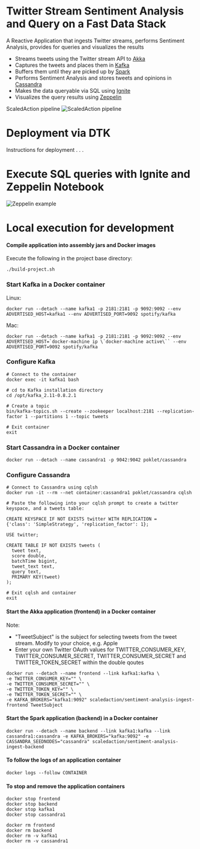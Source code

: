 # Twitter Stream Sentiment Analysis and Query on a Fast Data Stack
A Reactive Application that ingests Twitter streams, performs Sentiment Analysis, provides for queries and visualizes the results

* Streams tweets using the Twitter stream API to [Akka](http://http://akka.io/)
* Captures the tweets and places them in [Kafka](http://kafka.apache.org)
* Buffers them until they are picked up by [Spark](http://spark.apache.org)
* Performs Sentiment Analysis and stores tweets and opinions in [Cassandra](http://cassandra.apache.org)
* Makes the data queryable via SQL using [Ignite](https://ignite.apache.org)
* Visualizes the query results using [Zeppelin](https://zeppelin.incubator.apache.org)


ScaledAction pipeline
![ScaledAction pipeline](https://github.com/scaledaction/sentiment-analysis/blob/images/images/Pipeline1b.png)


# Deployment via DTK
Instructions for deployment . . .

# Execute SQL queries with Ignite and Zeppelin Notebook
![Zeppelin example](https://raw.githubusercontent.com/abajwa-hw/zeppelin-stack/master/screenshots/4.png)

# Local execution for development

#### Compile application into assembly jars and Docker images
Execute the following in the project base directory:
```
./build-project.sh 
```

### Start Kafka in a Docker container

Linux:
```
docker run --detach --name kafka1 -p 2181:2181 -p 9092:9092 --env ADVERTISED_HOST=kafka1 --env ADVERTISED_PORT=9092 spotify/kafka
```

Mac:
```
docker run --detach --name kafka1 -p 2181:2181 -p 9092:9092 --env ADVERTISED_HOST=`docker-machine ip \`docker-machine active\`` --env ADVERTISED_PORT=9092 spotify/kafka
```

### Configure Kafka
```
# Connect to the container
docker exec -it kafka1 bash

# cd to Kafka installation directory
cd /opt/kafka_2.11-0.8.2.1

# Create a topic
bin/kafka-topics.sh --create --zookeeper localhost:2181 --replication-factor 1 --partitions 1 --topic tweets

# Exit container
exit
```

### Start Cassandra in a Docker container

```
docker run --detach --name cassandra1 -p 9042:9042 poklet/cassandra
```

### Configure Cassandra
```
# Connect to Cassandra using cqlsh
docker run -it --rm --net container:cassandra1 poklet/cassandra cqlsh

# Paste the following into your cqlsh prompt to create a twitter keyspace, and a tweets table:

CREATE KEYSPACE IF NOT EXISTS twitter WITH REPLICATION = 
{'class': 'SimpleStrategy', 'replication_factor': 1};

USE twitter;

CREATE TABLE IF NOT EXISTS tweets (
  tweet text, 
  score double, 
  batchTime bigint, 
  tweet_text text, 
  query text, 
  PRIMARY KEY(tweet)
);

# Exit cqlsh and container
exit
```

#### Start the Akka application (frontend) in a Docker container
Note: 
* "TweetSubject" is the subject for selecting tweets from the tweet stream. Modify to your choice, e.g. Apple
* Enter your own Twitter OAuth values for TWITTER_CONSUMER_KEY, TWITTER_CONSUMER_SECRET, TWITTER_CONSUMER_SECRET and TWITTER_TOKEN_SECRET within the double qoutes
```
docker run --detach --name frontend --link kafka1:kafka \
-e TWITTER_CONSUMER_KEY="" \
-e TWITTER_CONSUMER_SECRET="" \
-e TWITTER_TOKEN_KEY="" \
-e TWITTER_TOKEN_SECRET="" \
-e KAFKA_BROKERS="kafka1:9092" scaledaction/sentiment-analysis-ingest-frontend TweetSubject
```

#### Start the Spark application (backend) in a Docker container
```
docker run --detach --name backend --link kafka1:kafka --link cassandra1:cassandra -e KAFKA_BROKERS="kafka:9092" -e CASSANDRA_SEEDNODES="cassandra" scaledaction/sentiment-analysis-ingest-backend
```

#### To follow the logs of an application container
```
docker logs --follow CONTAINER
```

#### To stop and remove the application containers
```
docker stop frontend
docker stop backend
docker stop kafka1
docker stop cassandra1

docker rm frontend
docker rm backend
docker rm -v kafka1
docker rm -v cassandra1
```
